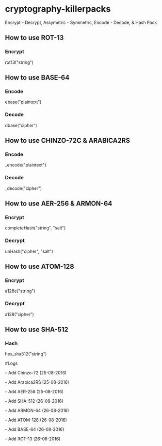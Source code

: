 # cryptography-killerpacks
Encrypt - Decrypt, Assymetric - Symmetric, Encode - Decode, &amp; Hash Pack

## How to use ROT-13
<h3> Encrypt </h3>
rot13("string")

## How to use BASE-64
<h3> Encode </h3>
ebase("plaintext")

<h3> Decode </h3>
dbase("cipher")

## How to use CHINZO-72C & ARABICA2RS
<h3> Encode </h3>
_encode("plaintext")

<h3> Decode </h3>
_decode("cipher")

## How to use AER-256 & ARMON-64
<h3> Encrypt </h3>
completeHash("string", "salt")

<h3> Decrypt </h3>
unHash("cipher", "salt")

## How to use ATOM-128
<h3> Encrypt </h3>
a128e("string")

<h3> Decrypt </h3>
a128("cipher")

## How to use SHA-512
<h3> Hash </h3>
hex_sha512("string")

#Logs
<p> - Add Chinzo-72 (25-08-2016) </p>
<p> - Add Arabica2RS (25-08-2016) </p>
<p> - Add AER-256 (25-08-2016) </p>
<p> - Add SHA-512 (26-08-2016) </p>
<p> - Add ARMON-64 (26-08-2016) </p>
<p> - Add ATOM-128 (26-08-2016) </p>
<p> - Add BASE-64 (26-08-2016) </p>
<p> - Add ROT-13 (26-08-2016) </p>
